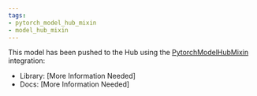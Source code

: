 ```yaml
---
tags:
- pytorch_model_hub_mixin
- model_hub_mixin
---
```


This model has been pushed to the Hub using the [PytorchModelHubMixin](https://huggingface.co/docs/huggingface_hub/package_reference/mixins#huggingface_hub.PyTorchModelHubMixin) integration:
- Library: [More Information Needed]
- Docs: [More Information Needed]